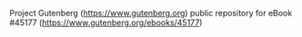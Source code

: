 Project Gutenberg (https://www.gutenberg.org) public repository for eBook #45177 (https://www.gutenberg.org/ebooks/45177)

